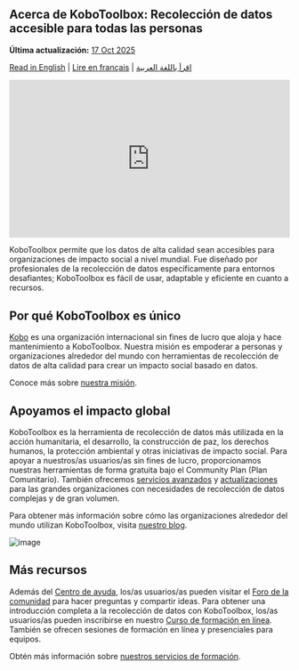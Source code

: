 ## Acerca de KoboToolbox: Recolección de datos accesible para todas las personas
**Última actualización:** <a href="https://github.com/kobotoolbox/docs/blob/b70cdbf084f645b5cefa1a9368456f8f37b7245c/source/about_kobotoolbox_es.md" class="reference">17 Oct 2025</a>

[Read in English](about_kobotoolbox.md) | [Lire en français](about_kobotoolbox_fr.md) | [اقرأ باللغة العربية](about_kobotoolbox_ar.md)


<iframe src="https://www.youtube.com/embed/oKtMmBAlHho?si=OqS7-rewYMf-Rrw2&cc_load_policy=1&cc_lang_pref=es&hl=es" style="width: 100%; aspect-ratio: 16 / 9; height: auto; border: 0;" title="YouTube video player" frameborder="0" allow="accelerometer; autoplay; clipboard-write; encrypted-media; gyroscope; picture-in-picture; web-share" allowfullscreen></iframe>

KoboToolbox permite que los datos de alta calidad sean accesibles para organizaciones de impacto social a nivel mundial. Fue diseñado por profesionales de la recolección de datos específicamente para entornos desafiantes; KoboToolbox es fácil de usar, adaptable y eficiente en cuanto a recursos.

## Por qué KoboToolbox es único
[Kobo](https://www.kobotoolbox.org/about-us/the-organization/) es una organización internacional sin fines de lucro que aloja y hace mantenimiento a KoboToolbox. Nuestra misión es empoderar a personas y organizaciones alrededor del mundo con herramientas de recolección de datos de alta calidad para crear un impacto social basado en datos.

Conoce más sobre [nuestra misión](https://www.kobotoolbox.org/about-us/our-mission/).

## Apoyamos el impacto global

KoboToolbox es la herramienta de recolección de datos más utilizada en la acción humanitaria, el desarrollo, la construcción de paz, los derechos humanos, la protección ambiental y otras iniciativas de impacto social. Para apoyar a nuestros/as usuarios/as sin fines de lucro, proporcionamos nuestras herramientas de forma gratuita bajo el Community Plan (Plan Comunitario). También ofrecemos [servicios avanzados](https://www.kobotoolbox.org/services/) y [actualizaciones](https://www.kobotoolbox.org/pricing/) para las grandes organizaciones con necesidades de recolección de datos complejas y de gran volumen.

Para obtener más información sobre cómo las organizaciones alrededor del mundo utilizan KoboToolbox, visita [nuestro blog](https://www.kobotoolbox.org/blog/).

![image](images/about_kobotoolbox/usermap.png)

## Más recursos

Además del [Centro de ayuda](https://support.kobotoolbox.org/), los/as usuarios/as pueden visitar el [Foro de la comunidad](https://community.kobotoolbox.org/) para hacer preguntas y compartir ideas. Para obtener una introducción completa a la recolección de datos con KoboToolbox, los/as usuarios/as pueden inscribirse en nuestro [Curso de formación en línea](https://academy.kobotoolbox.org/courses/essentials). También se ofrecen sesiones de formación en línea y presenciales para equipos.

Obtén más información sobre [nuestros servicios de formación](https://www.kobotoolbox.org/services/training/).